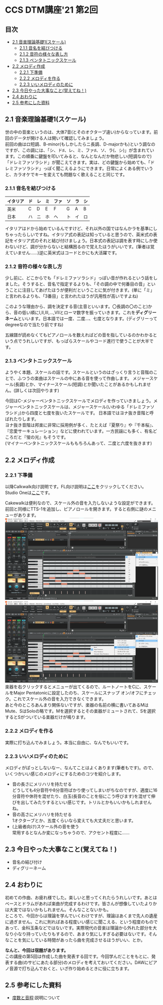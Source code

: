<!-- omit in toc -->
# CCS DTM講座'21 第2回
<!-- omit in toc -->
## 目次
* [2.1 音楽理論基礎1(スケール)](#21-音楽理論基礎1スケール)
	* [2.1.1 音名を結びつける](#211-音名を結びつける)
	* [2.1.2 音符の様々な表し方](#212-音符の様々な表し方)
	* [2.1.3 ペンタトニックスケール](#213-ペンタトニックスケール)
* [2.2 メロディ作成](#22-メロディ作成)
	* [2.2.1 下準備](#221-下準備)
	* [2.2.2 メロディを作る](#222-メロディを作る)
	* [2.2.3 いいメロディのために](#223-いいメロディのために)
* [2.3 今日やった大事なこと(覚えてね！)](#23-今日やった大事なこと覚えてね)
* [2.4 おわりに](#24-おわりに)
* [2.5 参考にした資料](#25-参考にした資料)

## 2.1 音楽理論基礎1(スケール)
世の中の音楽というのは、大体7音(とそのオクターブ違い)からなっています。前回のデータが開ける人は開いて確認してみましょう。  
前回の曲はロ短調、B-minor(もしかしたらニ長調、D-majorかも)という調なのですが、この調には、「シ、ド♯、レ、ミ、ファ♯、ソ、ラ(、シ)」が含まれています。この順番に鍵盤を叩いてみると、なんとなんだか物悲しい(短調なので)「ドレミファソラシド」が聞こえてきます。実は、どの鍵盤から始めても、「ドレミファソラシド」っぽく聞こえるようにできます。日常によくある例でいうと、カラオケでキーを変えても問題なく歌えることと同じです。

### 2.1.1 音名を結びつける
| イタリア | ド   | レ   | ミ   | ファ | ソ   | ラ   | シ   |
| :------- | :--- | :--- | :--- | :--- | :--- | :--- | :--- |
| 英米     | C    | D    | E    | F    | G    | A    | B    |
| 日本     | ハ   | ニ   | ホ   | ヘ   | ト   | イ   | ロ   |

イタリアはドから始めているんですけど、それ以外の国ではなんかラを基準にしちゃったらしいですね。イタリア式の表記は知っていると思うので、英米式の表記をイタリア式のそれと結び付けましょう。日本式の表記は調を表す時にしか使わないけど、調が分からないと結構困るので覚えたほうがいいです。(筆者は覚えていません……)逆に英米式はコードとかにも大活躍です。

### 2.1.2 音符の様々な表し方
少し前に、どこからでも「ドレミファソラシド」っぽい音が作れるという話をしました。そうすると、音名で指定するよりも、「その調の中で何番目の音」ということに注目してあげたほうが便利だということに気が付きます。(単に「ミ」と言われるよりも、「3番目」と言われたほうが汎用性が高いですよね)

このような理由から、調を決定する音(主音といいます。〇長調の〇のこと)から、音の低い順にI,II,III,...,VIIとローマ数字を振っていきます。これを**ディグリーネーム**といいます。日本語では一度、二度…、七度となります。(ディグリーってdegreeなので当たり前ですね)

五線譜が読めなくてもピアノロールを数えればどの音を指しているのかわかるという点でうれしいですが、もっぱらスケールやコード進行で使うことが大半です。

### 2.1.3 ペンタトニックスケール
ようやく本題、スケールの話です。スケールというのはざっくり言うと音階のことで、ふつうの楽曲はスケールの中にある音を使って作曲します。
メジャースケール(長調)とか、マイナースケール(短調)とか聞いたことがあるかもしれません。(詳しくは次回やります)

今回はC-メジャーペンタトニックスケールでメロディを作っていきましょう。メジャーペンタトニックスケールは、メジャースケール(いわゆる「ドレミファソラシド」)から四度と七度を抜いたスケールです。
日本語ではヨナ抜き音階と呼ばれたりします。  
ヨナ抜き音階は邦楽に非常に採用例が多く、たとえば『夏祭り』や『千本桜』、『恋愛サーキュレーション』などに使われています。一方民謡にも多く、有名どころだと『蛍の光』もそうです。   
(マイナーペンタトニックスケールももちろんあって、二度と六度を抜きます)

## 2.2 メロディ作成

### 2.2.1 下準備
以降Calkwalk向け説明です。FL向け説明は[ここ](2_FL.html)をクリックしてください。  Studio Oneは[ここ](2_SO.html)です。

Cakewalkは便利なので、スケール外の音を入力しないような設定ができます。前回と同様にTTS-1を追加し、ピアノロールを開きます。すると右側に謎のメニューがあります。
![](./images/dtm007.png)
![](./images/dtm008.png)
楽器を右クリックするとメニューが出てくるので、ルートノートをCに、スケールをMajor Pentatonicに設定したのち、スケールにスナップ オン/オフにチェック。これでスケール外の音を入力できなくできます。  
あと今のところあんまり関係ないですが、楽器の名前の横に書いてあるMはMute、SはSoloの略です。Mを選択するとその楽器がミュートされて、Sを選択するとSがついている楽器だけが鳴ります。

### 2.2.2 メロディを作る
実際に打ち込んでみましょう。本当に自由に、なんでもいいです。

### 2.2.3 いいメロディのために
メロディがぱっとしないなー、なんてことはよくあります(筆者もです)。ので、いくつかいい感じのメロディにするためのコツを紹介します。
* 音の長さにメリハリを持たせる  
どうしても4分音符や8分音符ばかり使ってしまいがちなのですが、適度に16分音符や休符を混ぜたり、白玉(長音のことを俗にこう呼びます)を混ぜて伸びを出してみたりするといい感じです。トリルとかもいいかもしれませんね。
* 音の高さにメリハリを持たせる  
1オクターブとか、五度くらいなら変えても大丈夫だと思います。
* (上級者向け)スケール外の音を使う  
常用するとなんか変になっちゃうので、アクセント程度に……

## 2.3 今日やった大事なこと(覚えてね！)
* 音名の結び付け
* ディグリーネーム

## 2.4 おわりに
初めての作曲、お疲れ様でした。楽しいと思ってくれたらうれしいです。あとはベースとドラムがあれば楽曲が完成するわけです。皆さんが想像していたよりかは大変ではないかもしれません。そんなことないかも。  
ところで、今回からは理論を学んでいくわけですが、理論はあくまで先人の遺産に過ぎません。これに則ればある程度いい感じに聞こえる、という程度のものであって、金科玉条などではないです。実際現代の音楽は理論から外れた部分を大なり小なり持っていたりもするので、あまり気にしすぎる必要はないです。そんなことを気にしている時間があったら曲を完成させるほうがいい、とか。

**なんと、今回は宿題があります。**  
この講座の第5回は作成した曲を発表する回です。今回学んだことをもとに、発表する曲(のサビにあたる部分)のメロディを考えておいてください。DAWにピアノ音源で打ち込んでおくと、いざ作り始めるときに役に立ちます。

## 2.5 参考にした資料
* [度数と音程](https://soundquest.jp/quest/prerequisite/interval-1/):説明について